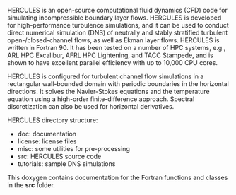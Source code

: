 HERCULES is an open-source computational fluid dynamics (CFD) code for simulating incompressible boundary layer flows. HERCULES is developed for high-performance turbulence simulations, and it can be used to conduct direct numerical simulation (DNS) of neutrally and stably stratified turbulent open-/closed-channel flows, as well as Ekman layer flows. HERCULES is written in Fortran 90. It has been tested on a number of HPC systems, e.g., ARL HPC Excalibur, AFRL HPC Lightening, and TACC Stampede, and is shown to have excellent parallel efficiency with up to 10,000 CPU cores. 

HERCULES is configured for turbulent channel flow simulations in a rectangular wall-bounded domain with periodic boundaries in the horizontal directions. It solves the Navier-Stokes equations and the temperature equation using a high-order finite-difference approach. Spectral discretization can also be used for horizontal derivatives. 

HERCULES directory structure:

- doc: documentation
- license: license files
- misc: some utilities for pre-processing
- src: HERCULES source code
- tutorials: sample DNS simulations

This doxygen contains documentation for the Fortran functions and classes in the **src** folder.
